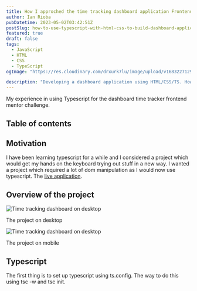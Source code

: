 ```yaml
---
title: How I approched the time tracking dashboard application Frontend Mentor Challenge using TS
author: Ian Rioba
pubDatetime: 2023-05-02T03:42:51Z
postSlug: how-to-use-typescript-with-html-css-to-build-dashboard-application
featured: true
draft: false
tags:
  - JavaScript
  - HTML
  - CSS
  - TypeScript
ogImage: "https://res.cloudinary.com/drxurk7lu/image/upload/v1683227129/time-tracking-dashboard_at9yhu.png"

description: "Developing a dashboard application using HTML/CSS/TS. How to approach it in an imperative way using event.target in ts."
---
```


My experience in using Typescript for the dashboard time tracker frontend mentor challenge.

## Table of contents

## Motivation

I have been learning typescript for a while and I considered a project which would get my hands on the keyboard trying out stuff in a new way. I wanted a project which required a lot of dom manipulation as I would now use typescript. The [live application](https://rioba-ian.github.io/time-tracking-dashboard-main/).

## Overview of the project

![Time tracking dashboard on desktop](/time-tracking-dashboard.png)

The project on desktop

![Time tracking dashboard on desktop](/time-tracking-dashboard-mobile.png)

The project on mobile

## Typescript

The first thing is to set up typescript using ts.config. The way to do this using tsc -w and tsc init.
